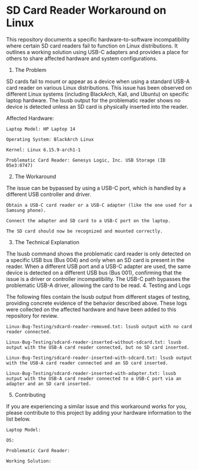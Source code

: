 # SD Card Reader Workaround on Linux

This repository documents a specific hardware-to-software incompatibility where certain SD card readers fail to function on Linux distributions. It outlines a working solution using USB-C adapters and provides a place for others to share affected hardware and system configurations.
1. The Problem

SD cards fail to mount or appear as a device when using a standard USB-A card reader on various Linux distributions. This issue has been observed on different Linux systems (including BlackArch, Kali, and Ubuntu) on specific laptop hardware. The lsusb output for the problematic reader shows no device is detected unless an SD card is physically inserted into the reader.

Affected Hardware:

    Laptop Model: HP Laptop 14

    Operating System: BlackArch Linux

    Kernel: Linux 6.15.9-arch1-1

    Problematic Card Reader: Genesys Logic, Inc. USB Storage (ID 05e3:0747)

2. The Workaround

The issue can be bypassed by using a USB-C port, which is handled by a different USB controller and driver.

    Obtain a USB-C card reader or a USB-C adapter (like the one used for a Samsung phone).

    Connect the adapter and SD card to a USB-C port on the laptop.

    The SD card should now be recognized and mounted correctly.

3. The Technical Explanation

The lsusb command shows the problematic card reader is only detected on a specific USB bus (Bus 004) and only when an SD card is present in the reader. When a different USB port and a USB-C adapter are used, the same device is detected on a different USB bus (Bus 001), confirming that the issue is a driver or controller incompatibility. The USB-C path bypasses the problematic USB-A driver, allowing the card to be read.
4. Testing and Logs

The following files contain the lsusb output from different stages of testing, providing concrete evidence of the behavior described above. These logs were collected on the affected hardware and have been added to this repository for review.

    Linux-Bug-Testing/sdcard-reader-removed.txt: lsusb output with no card reader connected.

    Linux-Bug-Testing/sdcard-reader-inserted-without-sdcard.txt: lsusb output with the USB-A card reader connected, but no SD card inserted.

    Linux-Bug-Testing/sdcard-reader-inserted-with-sdcard.txt: lsusb output with the USB-A card reader connected and an SD card inserted.

    Linux-Bug-Testing/sdcard-reader-inserted-with-adapter.txt: lsusb output with the USB-A card reader connected to a USB-C port via an adapter and an SD card inserted.

5. Contributing

If you are experiencing a similar issue and this workaround works for you, please contribute to this project by adding your hardware information to the list below.

    Laptop Model:

    OS:

    Problematic Card Reader:

    Working Solution:
